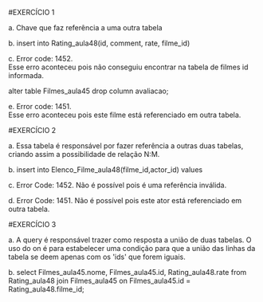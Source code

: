 #EXERCÍCIO 1

<p>a. Chave que faz referência a uma outra tabela</p>
<p>b. insert into Rating_aula48(id, comment, rate, filme_id)</p>
<p>c. Error code: 1452.<br>
Esse erro aconteceu pois não conseguiu encontrar na tabela de filmes id informada.
</p>
<p>alter table Filmes_aula45 drop column avaliacao;</p>
<p>e. Error code: 1451.<br>
Esse erro aconteceu pois este filme está referenciado em outra tabela.
</p>

#EXERCÍCIO 2

<p>a. Essa tabela é responsável por fazer referência a outras duas tabelas, criando assim a possibilidade de relação N:M.</p>
<p>b. insert into Elenco_Filme_aula48(filme_id,actor_id) values</p>
<p>c. Error Code: 1452. Não é possível pois é uma referência inválida.</p>
<p>d. Error Code: 1451. Não é possível pois este ator está referenciado em outra tabela.</p>

#EXERCÍCIO 3

<p>a. A query é responsável trazer como resposta a união de duas tabelas. O uso do on é para estabelecer uma condição para que a união das linhas da tabela
se deem apenas com os 'ids' que forem iguais.</p>
<p>b. select Filmes_aula45.nome, Filmes_aula45.id, Rating_aula48.rate from Rating_aula48
join Filmes_aula45 on Filmes_aula45.id = Rating_aula48.filme_id;</p>